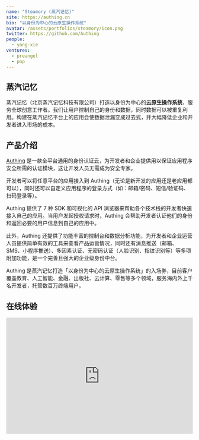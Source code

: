 ```yaml
---
name: "Steamory (蒸汽记忆)"
site: https://authing.cn
bio: "以身份为中心的云原生操作系统"
avatar: /assets/portfolios/steamory/icon.png
twitter: https://github.com/Authing
people:
  - yang-xie
ventures:
  - preangel
  - pnp
---
```


## 蒸汽记忆

蒸汽记忆（北京蒸汽记忆科技有限公司）打造以身份为中心的**云原生操作系统**，服务全球创意工作者。我们让用户控制自己的身份和数据，同时数据可以被重复利用。构建在蒸汽记忆平台上的应用会使数据泄漏变成过去式，并大幅降低企业和开发者进入市场的成本。

## 产品介绍

[Authing](https://authing.cn) 是一款全平台通用的身份认证云，为开发者和企业提供用以保证应用程序安全所需的认证模块，这让开发人员无需成为安全专家。

开发者可以将任意平台的应用接入到 Authing（无论是新开发的应用还是老应用都可以），同时还可以自定义应用程序的登录方式（如：邮箱/密码、短信/验证码、扫码登录等）。

Authing 提供了 7 种 SDK 和可视化的 API 浏览器来帮助各个技术栈的开发者快速接入自己的应用。当用户发起授权请求时，Authing 会帮助开发者认证他们的身份和返回必要的用户信息到自己的应用中。

此外，Authing 还提供了功能丰富的控制台和数据分析功能，为开发者和企业运营人员提供简单有效的工具来查看产品运营情况，同时还有消息推送（邮箱、SMS、小程序推送）、多因素认证、无密码认证（人脸识别、指纹识别等）等多项附加功能，是一个完善且强大的企业级身份中台。

Authing 是蒸汽记忆打造「以身份为中心的云原生操作系统」的入场券，目前客户覆盖教育、人工智能、金融、出版社、云计算、零售等多个领域，服务海内外上千名开发者，托管数百万终端用户。

## 在线体验

<div class="zoom-container" style="
    position: relative;
    padding-bottom:56.25%;
    padding-top:30px;
    height:0;
    overflow:hidden;
">
  <iframe
    src="https://sample.authing.cn"
    width='560'
    height='715'
    allowfullscreen
    webkitallowfullscreen
    frameborder="0"
    style="
      position: absolute;
      top:0;
      left:0;
      width:100%;
      height:100%;
    "
  ></iframe>
</div>

